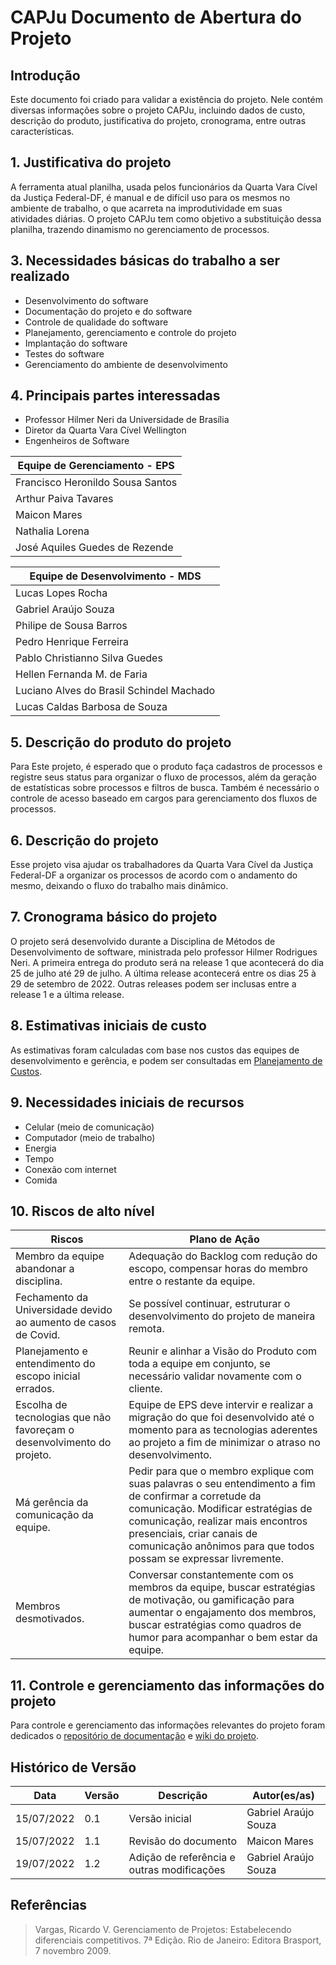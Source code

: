# CAPJu Documento de Abertura do Projeto

## Introdução

Este documento foi criado para validar a existência do projeto. Nele contém diversas informações sobre o projeto CAPJu, incluindo dados de custo, descrição do produto, justificativa do projeto, cronograma, entre outras características.

## 1. Justificativa do projeto

A ferramenta atual planilha, usada pelos funcionários da Quarta Vara Cível da Justiça Federal-DF, é manual e de difícil uso para os mesmos no ambiente de trabalho, o que acarreta na improdutividade em suas atividades diárias. O projeto CAPJu tem como objetivo a substituição dessa planilha, trazendo dinamismo no gerenciamento de processos.

## 3. Necessidades básicas do trabalho a ser realizado

- Desenvolvimento do software
- Documentação do projeto e do software
- Controle de qualidade do software
- Planejamento, gerenciamento e controle do projeto
- Implantação do software
- Testes do software
- Gerenciamento do ambiente de desenvolvimento

## 4. Principais partes interessadas

- Professor Hilmer Neri da Universidade de Brasília
- Diretor da Quarta Vara Cível Wellington
- Engenheiros de Software

| Equipe de Gerenciamento - EPS    |
| -------------------------------- |
| Francisco Heronildo Sousa Santos |
| Arthur Paiva Tavares             |
| Maicon Mares                     |
| Nathalia Lorena                  |
| José Aquiles Guedes de Rezende   |

| Equipe de Desenvolvimento - MDS          |
| ---------------------------------------- |
| Lucas Lopes Rocha                        |
| Gabriel Araújo Souza                     |
| Philipe de Sousa Barros                  |
| Pedro Henrique Ferreira                  |
| Pablo Christianno Silva Guedes           |
| Hellen Fernanda M. de Faria              |
| Luciano Alves do Brasil Schindel Machado |
| Lucas Caldas Barbosa de Souza            |

## 5. Descrição do produto do projeto

Para Este projeto, é esperado que o produto faça cadastros de processos e registre seus status para organizar o fluxo de processos, além da geração de estatísticas sobre processos e filtros de busca. Também é necessário o controle de acesso baseado em cargos para gerenciamento dos fluxos de processos.

## 6. Descrição do projeto

Esse projeto visa ajudar os trabalhadores da Quarta Vara Cível da Justiça Federal-DF a organizar os processos de acordo com o andamento do mesmo, deixando o fluxo do trabalho mais dinâmico.

## 7. Cronograma básico do projeto

O projeto será desenvolvido durante a Disciplina de Métodos de Desenvolvimento de software, ministrada pelo professor Hilmer Rodrigues Neri. A primeira entrega do produto será na release 1 que acontecerá do dia 25 de julho até 29 de julho. A última release acontecerá entre os dias 25 à 29 de setembro de 2022. Outras releases podem ser inclusas entre a release 1 e a última release.

## 8. Estimativas iniciais de custo

As estimativas foram calculadas com base nos custos das equipes de desenvolvimento e gerência, e podem ser consultadas em [Planejamento de Custos](/docs/planejamento/planejamento-de-custo.md).

## 9. Necessidades iniciais de recursos

- Celular (meio de comunicação)
- Computador (meio de trabalho)
- Energia
- Tempo
- Conexão com internet
- Comida

## 10. Riscos de alto nível

| Riscos                                                                 | Plano de Ação                                                                                                                                                                                                                                                                       |
| ---------------------------------------------------------------------- | ----------------------------------------------------------------------------------------------------------------------------------------------------------------------------------------------------------------------------------------------------------------------------------- |
| Membro da equipe abandonar a disciplina.                               | Adequação do Backlog com redução do escopo, compensar horas do membro entre o restante da equipe.                                                                                                                                                                                   |
| Fechamento da Universidade devido ao aumento de casos de Covid.        | Se possível continuar, estruturar o desenvolvimento do projeto de maneira remota.                                                                                                                                                                                                   |
| Planejamento e entendimento do escopo inicial errados.                 | Reunir e alinhar a Visão do Produto com toda a equipe em conjunto, se necessário validar novamente com o cliente.                                                                                                                                                                   |
| Escolha de tecnologias que não favoreçam o desenvolvimento do projeto. | Equipe de EPS deve intervir e realizar a migração do que foi desenvolvido até o momento para as tecnologias aderentes ao projeto a fim de minimizar o atraso no desenvolvimento.                                                                                                    |
| Má gerência da comunicação da equipe.                                  | Pedir para que o membro explique com suas palavras o seu entendimento a fim de confirmar a corretude da comunicação. Modificar estratégias de comunicação, realizar mais encontros presenciais, criar canais de comunicação anônimos para que todos possam se expressar livremente. |
| Membros desmotivados.                                                  | Conversar constantemente com os membros da equipe, buscar estratégias de motivação, ou gamificação para aumentar o engajamento dos membros, buscar estratégias como quadros de humor para acompanhar o bem estar da equipe.                                                         |

## 11. Controle e gerenciamento das informações do projeto

Para controle e gerenciamento das informações relevantes do projeto foram dedicados o [repositório de documentação](https://github.com/fga-eps-mds/2022-1-CAPJu-Doc) e [wiki do projeto](https://fga-eps-mds.github.io/2022-1-CAPJu-Doc/#/).

## Histórico de Versão

| **Data**   | **Versão** | **Descrição**                              | **Autor(es/as)**     |
| ---------- | ---------- | ------------------------------------------ | -------------------- |
| 15/07/2022 | 0.1        | Versão inicial                             | Gabriel Araújo Souza |
| 15/07/2022 | 1.1        | Revisão do documento                       | Maicon Mares         |
| 19/07/2022 | 1.2        | Adição de referência e outras modificações | Gabriel Araújo Souza |

## Referências

> Vargas, Ricardo V. Gerenciamento de Projetos: Estabelecendo diferenciais competitivos. 7ª Edição. Rio de Janeiro: Editora Brasport, 7 novembro 2009.

